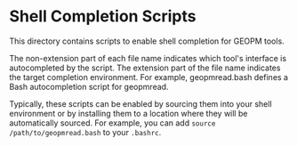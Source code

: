 Shell Completion Scripts
========================
This directory contains scripts to enable shell completion for GEOPM tools.

The non-extension part of each file name indicates which tool's interface is
autocompleted by the script. The extension part of the file name indicates the
target completion environment. For example, geopmread.bash defines a Bash
autocompletion script for geopmread.

Typically, these scripts can be enabled by sourcing them into your shell
environment or by installing them to a location where they will be automatically
sourced. For example, you can add `source /path/to/geopmread.bash` to your
`.bashrc`.
